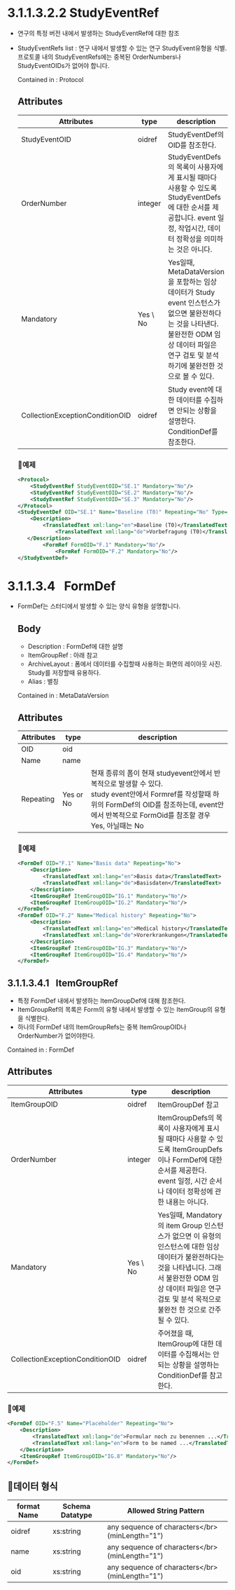 

# **3.1.1.3.2.2** StudyEventRef

- 연구의 특정 버전 내에서 발생하는 StudyEventRef에 대한 참조
- StudyEventRefs list : 연구 내에서 발생할 수 있는 연구 StudyEvent유형을 식별. 프로토콜 내의 StudyEventRefs에는 중복된 OrderNumbers나 StudyEventOIDs가 없어야 합니다.
    
    Contained in : Protocol
    
    ## Attributes
    
    | Attributes | type | description |
    | ----- | --- | -------- |
    | StudyEventOID | oidref | StudyEventDef의 OID를 참조한다. |
    | OrderNumber | integer | StudyEventDefs의 목록이 사용자에게 표시될 때마다 사용할 수 있도록 StudyEventDefs에 대한 순서를 제공합니다. event 일정, 작업시간, 데이터 정확성을 의미하는 것은 아니다. |
    | Mandatory | Yes \ No |  Yes일때, MetaDataVersion을 포함하는 임상 데이터가 Study event 인스턴스가 없으면 불완전하다는 것을 나타낸다. 불완전한 ODM 임상 데이터 파일은 연구 검토 및 분석하기에 불완전한 것으로 볼 수 있다.  |
    | CollectionExceptionConditionOID | oidref | Study event에 대한 데이터를 수집하면 안되는 상황을 설명한다. ConditionDef를 참조한다. |
    
    ### 💚예제
    
    ```xml
    <Protocol>
    	<StudyEventRef StudyEventOID="SE.1" Mandatory="No"/>
    	<StudyEventRef StudyEventOID="SE.2" Mandatory="No"/>
    	<StudyEventRef StudyEventOID="SE.3" Mandatory="No"/>
    </Protocol>
    <StudyEventDef OID="SE.1" Name="Baseline (T0)" Repeating="No" Type="Common">
    	<Description>
    		<TranslatedText xml:lang="en">Baseline (T0)</TranslatedText>
                <TranslatedText xml:lang="de">Vorbefragung (T0)</TranslatedText>
       </Description>
       		<FormRef FormOID="F.1" Mandatory="No"/>
                <FormRef FormOID="F.2" Mandatory="No"/>
    </StudyEventDef>
    ```
    

# **3.1.1.3.4   FormDef**

- FormDef는 스터디에서 발생할 수 있는 양식 유형을 설명합니다.
    
    ## Body
    
    - Description : FormDef에 대한 설명
    - ItemGroupRef  : 아래 참고
    - ArchiveLayout : 폼에서 데이터를 수집할때 사용하는 화면의 레이아웃 사진. Study를 저장할때 유용하다.
    - Alias : 별칭
    
    Contained in : MetaDataVersion
    
    ## Attributes
    
    | Attributes | type | description |
    | ----- | --- | -------- |
    | OID | oid |  |
    | Name | name |  |
    | Repeating | Yes or No |  현재 종류의 폼이 현재 studyevent안에서 반복적으로 발생할 수 있다.</br> study event안에서 Formref를 작성할때 하위의 FormDef의 OID를 참조하는데, event안에서 반복적으로 FormOid를 참조할 경우 Yes, 아닐때는 No |
    
    ### 💚예제
    
    ```xml
    <FormDef OID="F.1" Name="Basis data" Repeating="No">
    	<Description>
    		<TranslatedText xml:lang="en">Basis data</TranslatedText>
    		<TranslatedText xml:lang="de">Basisdaten</TranslatedText>
    	</Description>
    	<ItemGroupRef ItemGroupOID="IG.1" Mandatory="No"/>
    	<ItemGroupRef ItemGroupOID="IG.2" Mandatory="No"/>
    </FormDef>
    <FormDef OID="F.2" Name="Medical history" Repeating="No">
    	<Description>
    		<TranslatedText xml:lang="en">Medical history</TranslatedText>
    		<TranslatedText xml:lang="de">Vorerkrankungen</TranslatedText>
    	</Description>
    	<ItemGroupRef ItemGroupOID="IG.3" Mandatory="No"/>
    	<ItemGroupRef ItemGroupOID="IG.4" Mandatory="No"/>
    </FormDef>
    ```
    

## **3.1.1.3.4.1   ItemGroupRef**

- 특정 FormDef 내에서 발생하는 ItemGroupDef에 대해 참조한다.
- ItemGroupRef의 목록은 Form의 유형 내에서 발생할 수 있는 ItemGroup의 유형을 식별한다.
- 하나의 FormDef 내의 ItemGroupRefs는 중복 ItemGroupOID나 OrderNumber가 없어야한다.

Contained in : FormDef

## Attributes

| Attributes | type | description |
| ----- | --- | -------- |
| ItemGroupOID | oidref | ItemGroupDef 참고 |
| OrderNumber | integer |  ItemGroupDefs의 목록이 사용자에게 표시될 때마다 사용할 수 있도록 ItemGroupDefs이나 FormDef에 대한 순서를 제공한다. event 일정, 시간 순서나 데이터 정확성에 관한 내용는 아니다.  |
| Mandatory | Yes \ No | Yes일때, Mandatory의 item Group 인스턴스가 없으면 이 유형의 인스턴스에 대한 임상 데이터가 불완전하다는 것을 나타냅니다. 그래서 불완전한 ODM 임상 데이터 파일은 연구 검토 및 분석 목적으로 불완전 한 것으로 간주될 수 있다.  |
| CollectionExceptionConditionOID | oidref | 주어졌을 때, ItemGroup에 대한 데이터를 수집해서는 안 되는 상황을 설명하는 ConditionDef를 참고한다. |

### 💚예제

```xml
<FormDef OID="F.5" Name="Placeholder" Repeating="No">
	<Description>
		<TranslatedText xml:lang="de">Formular noch zu benennen ...</TranslatedText>
		<TranslatedText xml:lang="en">Form to be named ...</TranslatedText>
	</Description>
	<ItemGroupRef ItemGroupOID="IG.8" Mandatory="No"/>
</FormDef>
```

## 💚****데이터 형식****

| format Name | Schema Datatype | Allowed String Pattern |
| ---- | --- | ------ |
| oidref | xs:string | any sequence of characters\</br>(minLength="1") |
| name | xs:string | any sequence of characters\</br>(minLength="1") |
| oid | xs:string | any sequence of characters\</br>(minLength="1") |
